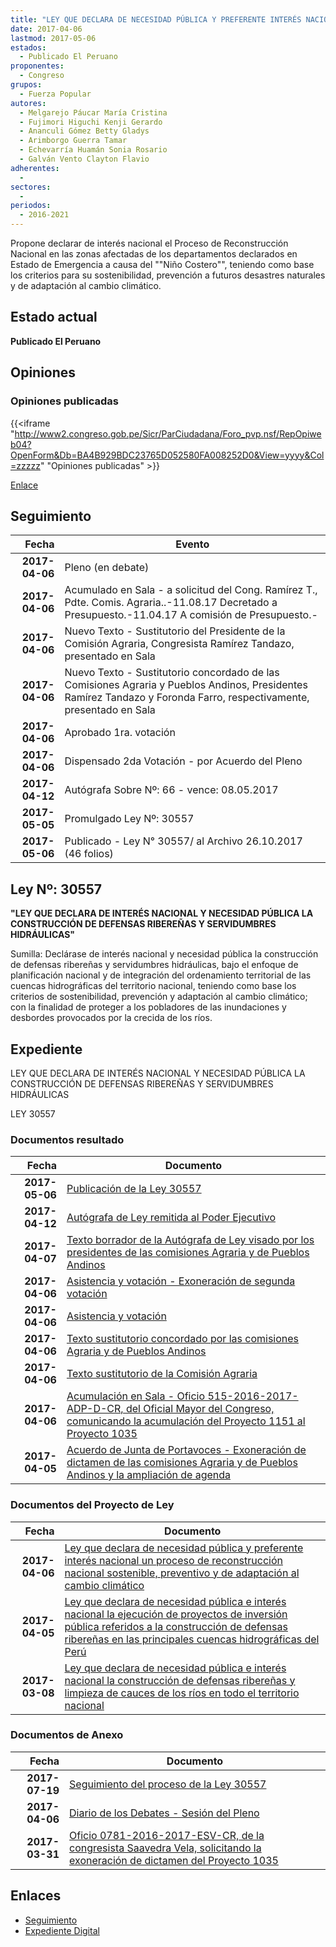 ```yaml
---
title: "LEY QUE DECLARA DE NECESIDAD PÚBLICA Y PREFERENTE INTERÉS NACIONAL UN PROCESO DE RECONSTRUCCIÓN NACIONAL SOSTENIBLE, PREVENTIVO Y DE ADAPTACIÓN AL CAMBIO CLIMÁTICO."
date: 2017-04-06
lastmod: 2017-05-06
estados: 
  - Publicado El Peruano
proponentes: 
  - Congreso
grupos: 
  - Fuerza Popular
autores: 
  - Melgarejo Páucar María Cristina
  - Fujimori Higuchi Kenji Gerardo
  - Ananculi Gómez Betty Gladys
  - Arimborgo Guerra Tamar
  - Echevarría Huamán Sonia Rosario
  - Galván Vento Clayton Flavio
adherentes: 
  - 
sectores: 
  - 
periodos: 
  - 2016-2021
---
```


Propone declarar de interés nacional el Proceso de Reconstrucción Nacional en las zonas afectadas de los departamentos declarados en Estado de Emergencia a causa del ""Niño Costero"", teniendo como base los criterios para su sostenibilidad, prevención a futuros desastres naturales y de adaptación al cambio climático.


## Estado actual

**Publicado El Peruano**

## Opiniones

### Opiniones publicadas

{{<iframe "http://www2.congreso.gob.pe/Sicr/ParCiudadana/Foro_pvp.nsf/RepOpiweb04?OpenForm&Db=BA4B929BDC23765D052580FA008252D0&View=yyyy&Col=zzzzz" "Opiniones publicadas" >}}

[Enlace](http://www2.congreso.gob.pe/Sicr/ParCiudadana/Foro_pvp.nsf/RepOpiweb04?OpenForm&Db=BA4B929BDC23765D052580FA008252D0&View=yyyy&Col=zzzzz)

## Seguimiento

| Fecha | Evento |
|------:|--------|
| **2017-04-06** | Pleno (en debate)|
| **2017-04-06** | Acumulado en Sala - a solicitud del Cong. Ramírez T., Pdte. Comis. Agraria..-11.08.17 Decretado a Presupuesto.-11.04.17 A comisión de Presupuesto.-|
| **2017-04-06** | Nuevo Texto - Sustitutorio del Presidente de la Comisión Agraria, Congresista Ramírez Tandazo, presentado en Sala|
| **2017-04-06** | Nuevo Texto - Sustitutorio concordado de las Comisiones Agraria y Pueblos Andinos, Presidentes Ramírez Tandazo y Foronda Farro, respectivamente, presentado en Sala|
| **2017-04-06** | Aprobado 1ra. votación|
| **2017-04-06** | Dispensado 2da Votación - por Acuerdo del Pleno|
| **2017-04-12** | Autógrafa Sobre Nº: 66 - vence: 08.05.2017|
| **2017-05-05** | Promulgado Ley Nº: 30557|
| **2017-05-06** | Publicado - Ley N° 30557/ al Archivo 26.10.2017 (46 folios)|

## Ley Nº: 30557

**"LEY QUE DECLARA DE INTERÉS NACIONAL Y NECESIDAD PÚBLICA LA CONSTRUCCIÓN DE DEFENSAS RIBEREÑAS Y SERVIDUMBRES HIDRÁULICAS"**

Sumilla: Declárase de interés nacional y necesidad pública la construcción de defensas ribereñas y servidumbres hidráulicas, bajo el enfoque de planificación nacional y de integración del ordenamiento territorial de las cuencas hidrográficas del territorio nacional, teniendo como base los criterios de sostenibilidad, prevención y adaptación al cambio climático; con la finalidad de proteger a los pobladores de las inundaciones y desbordes provocados por la crecida de los ríos.


## Expediente

LEY QUE DECLARA DE INTERÉS NACIONAL Y NECESIDAD PÚBLICA LA CONSTRUCCIÓN DE DEFENSAS RIBEREÑAS Y SERVIDUMBRES HIDRÁULICAS

LEY 30557


### Documentos resultado

| Fecha | Documento |
|------:|--------|
| **2017-05-06** | [Publicación de la Ley 30557](http://www.leyes.congreso.gob.pe/Documentos/2016_2021/ADLP/Normas_Legales/30557-LEY.pdf) |
| **2017-04-12** | [Autógrafa de Ley remitida al Poder Ejecutivo](http://www.leyes.congreso.gob.pe/Documentos/2016_2021/Autografas/Ley_y_de_Resolucion_Legislativa/AU0103520170412.PDF) |
| **2017-04-07** | [Texto borrador de la Autógrafa de Ley visado por los presidentes de las comisiones Agraria y de Pueblos Andinos](http://www.leyes.congreso.gob.pe/Documentos/2016_2021/Texto_Borrador_de_Autografa/BAU0103520170407.pdf) |
| **2017-04-06** | [Asistencia y votación - Exoneración de segunda votación](http://www.leyes.congreso.gob.pe/Documentos/2016_2021/Asistencia_y_Votacion/Proyectos_de_Ley/Exoneracion_de_Segunda_Votacion/ESV0103520170406.pdf) |
| **2017-04-06** | [Asistencia y votación](http://www.leyes.congreso.gob.pe/Documentos/2016_2021/Asistencia_y_Votacion/Proyectos_de_Ley/AV0103520170406.pdf) |
| **2017-04-06** | [Texto sustitutorio concordado por las comisiones Agraria y de Pueblos Andinos](http://www.leyes.congreso.gob.pe/Documentos/2016_2021/Texto_Sustitutorio/Consensuado/TS0103520170406-.pdf) |
| **2017-04-06** | [Texto sustitutorio de la Comisión Agraria](http://www.leyes.congreso.gob.pe/Documentos/2016_2021/Texto_Sustitutorio/Proyectos_de_Ley/TS0103520170406..pdf) |
| **2017-04-06** | [Acumulación en Sala - Oficio 515-2016-2017-ADP-D-CR, del Oficial Mayor del Congreso, comunicando la acumulación del Proyecto 1151 al Proyecto 1035](http://www.leyes.congreso.gob.pe/Documentos/2016_2021/Oficios/Oficialia_Mayor/OFICIO-515-2016-2017-ADP-D-CR.pdf) |
| **2017-04-05** | [Acuerdo de Junta de Portavoces - Exoneración de dictamen de las comisiones Agraria y de Pueblos Andinos y la ampliación de agenda](http://www.leyes.congreso.gob.pe/Documentos/2016_2021/Acuerdos/Junta_Portavoces/AJP0103520170405.pdf) |

### Documentos del Proyecto de Ley

| Fecha | Documento |
|------:|--------|
| **2017-04-06** | [Ley que declara de necesidad pública y preferente interés nacional un proceso de reconstrucción nacional sostenible, preventivo y de adaptación al cambio climático](http://www.leyes.congreso.gob.pe/Documentos/2016_2021/Proyectos_de_Ley_y_de_Resoluciones_Legislativas/PL0118920170406...pdf) |
| **2017-04-05** | [Ley que declara de necesidad pública e interés nacional la ejecución de proyectos de inversión pública referidos a la construcción de defensas ribereñas en las principales cuencas hidrográficas del Perú](http://www.leyes.congreso.gob.pe/Documentos/2016_2021/Proyectos_de_Ley_y_de_Resoluciones_Legislativas/PL0115120170405.pdf) |
| **2017-03-08** | [Ley que declara de necesidad pública e interés nacional la construcción de defensas ribereñas y limpieza de cauces de los ríos en todo el territorio nacional](http://www.leyes.congreso.gob.pe/Documentos/2016_2021/Proyectos_de_Ley_y_de_Resoluciones_Legislativas/PL0103520170308.PDF) |

### Documentos de Anexo

| Fecha | Documento |
|------:|--------|
| **2017-07-19** | [Seguimiento del proceso de la Ley 30557](http://www.leyes.congreso.gob.pe/Documentos/2016_2021/Seguimiento_de_Proyectos_de_Ley/01035PL20170719.pdf) |
| **2017-04-06** | [Diario de los Debates - Sesión del Pleno](http://www2.congreso.gob.pe/Sicr/DiarioDebates/Publicad.nsf/SesionesPleno/05256D6E0073DFE9052580FB000716AD/$FILE/SLO-2016-4.pdf) |
| **2017-03-31** | [Oficio 0781-2016-2017-ESV-CR, de la congresista Saavedra Vela, solicitando la exoneración de dictamen del Proyecto 1035](http://www.leyes.congreso.gob.pe/Documentos/2016_2021/Oficios/Congresistas/OFICIO-0781-2016-2017-ESV-CR.pdf) |

## Enlaces 

- [Seguimiento](http://www2.congreso.gob.pe/Sicr/TraDocEstProc/CLProLey2016.nsf/f7fff46988ca05b1052578e100829cc7/7efecf204514cf7c052580fa00800652?OpenDocument)
- [Expediente Digital](http://www2.congreso.gob.pehttp://www2.congreso.gob.pe/Sicr/TraDocEstProc/CLProLey2016.nsf/f7fff46988ca05b1052578e100829cc7/7efecf204514cf7c052580fa00800652?OpenDocument&Click=05257FB7005EB655.eb71d0cf91d8294e05256cdf006b5706/$Body/0.1C6C)
